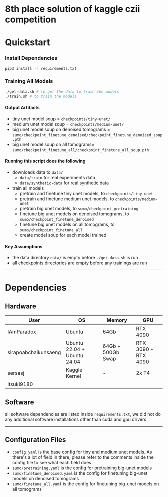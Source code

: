 # 8th place solution of kaggle czii competition


# Quickstart
### Install Dependencies
```bash
pip3 install -r requirements.txt
```

### Training All Models
```bash
./get-data.sh # to get the data to train the models
./train.sh # to train the models
```
#### Output Artifacts
- tiny unet model soup = `checkpoints/tiny-unet/`
- medium unet model soup = `checkpoints/medium-unet/`
- big unet model soup on denoised tomograms = `sumo/checkpoint_finetune_denoised/checkpoint_finetune_denoised_soup.pth`
- big unet model soup on all tomograms= `sumo/checkpoint_finetune_all/checkpoint_finetune_all_soup.pth`

#### Running this script does the following
- downloads data to `data/`
  - `data/train` for real experiments data
  - `data/synthetic-data` for real synthetic data
- train all models
  - pretrain and finetune tiny unet models, to `checkpoints/tiny-unet`
  - pretrain and finetune medium unet models, to `checkpoints/medium-unet`
  - pretrain big unet models, to `sumo/checkpoint_pretraining`
  - finetune big unet models on denoised tomograms, to `sumo/checkpoint_finetune_denoised`
  - finetune big unet models on all tomograms, to `sumo/checkpoint_finetune_all`
  - create model soup for each model trained

#### Key Assumptions
- the data directory `data/` is empty before `./get-data.sh` is run
- all checkpoints directories are empty before any trainings are run

---

# Dependencies

## Hardware
| User                 | OS                          | Memory            | GPU                 |
|----------------------|-----------------------------|-------------------|---------------------|
| IAmParadox           | Ubuntu                      | 64Gb              | RTX 4090            |
| sirapoabchaikunsaeng | Ubuntu 22.04 + Ubuntu 24.04 | 64Gb + 500Gb Swap | RTX 3090 + RTX 4090 |
| sersasj              | Kaggle Kernel               | -                 | 2x T4               |
| itsuki9180           |                             |                   |                     |

## Software
all software dependencies are listed inside `requirements.txt`, we did not do any additional software installations other than cuda and gpu drivers

---

## Configuration Files
- `config.yaml` is the base config for tiny and medium unet models. As there's a lot of field in there, please refer to the comments inside the config file to see what each field does
- `sumo/pretraining.yaml` is the config for pretraining big-unet models
- `sumo/finetune_denoised.yaml` is the config for finetuning big-unet models on denoised tomograms
- `sumo/finetune_all.yaml` is the config for finetuning big-unet models on all tomograms
